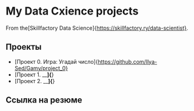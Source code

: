 # My Data Cxience projects

From the[Skillfactory Data Science]{https://skillfactory.ry/data-scientist}.

## Проекты

* [Проект 0. Игра: Угадай число]{https://github.com/Ilya-Sed/Gamy/project_0}
* [Проект 1. ______]{____}
* [Проект 2. ______]{____}

## Ссылка на резюме